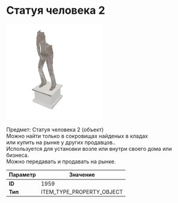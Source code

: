 # Статуя человека 2

![Item Image](../img/1959.webp?raw=true)

Предмет: Статуя человека 2 (объект)<br>Можно найти только в сокровищах найденых в кладах<br>или купить на рынке у других продавцов..<br>Используется для установки возле или внутри своего дома или бизнеса.<br>Можно передавать и продавать на рынке.


| Параметр | Значение |
|----------|----------|
| **ID** | 1959 |
| **Тип** | ITEM_TYPE_PROPERTY_OBJECT |

